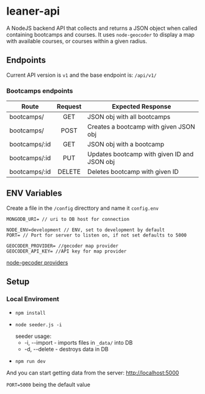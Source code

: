# leaner-api
A NodeJS backend API that collects and returns a JSON object when called containing bootcamps and courses. It uses `node-geocoder` to display a map with available courses, or courses within a given radius.

## Endpoints
Current API version is `v1` and the base endpoint is: `/api/v1/`

### Bootcamps endpoints
Route | Request | Expected Response
------|:----:|------------------ 
bootcamps/ | GET | JSON obj with all bootcamps
bootcamps/ | POST | Creates a bootcamp with given JSON obj
bootcamps/:id | GET | JSON obj with a bootcamp
bootcamps/:id | PUT | Updates bootcamp with given ID and JSON obj
bootcamps/:id | DELETE | Deletes bootcamp with given ID

## ENV Variables
Create a file in the `/config` directtory and name it `config.env`
```
MONGODB_URI= // uri to DB host for connection

NODE_ENV=development // ENV, set to development by default
PORT= // Port for server to listen on, if not set defaults to 5000

GEOCODER_PROVIDER= //gecoder map provider
GEOCODER_API_KEY= //API key for map provider
```
[node-gecoder providers](https://www.npmjs.com/package/node-geocoder#geocoder-providers-in-alphabetical-order)
## Setup
### Local Enviroment
*   ```
    npm install 
    ```
*   ```
    node seeder.js -i
    ```
    seeder usage: 
    * -i, --import - imports files in `_data/` into DB
    * -d, --delete - destroys data in DB
*   ```
    npm run dev
    ``` 

And you can start getting data from the server: [http://localhost:5000](http://localhost:5000)

`PORT=5000` being the default value 